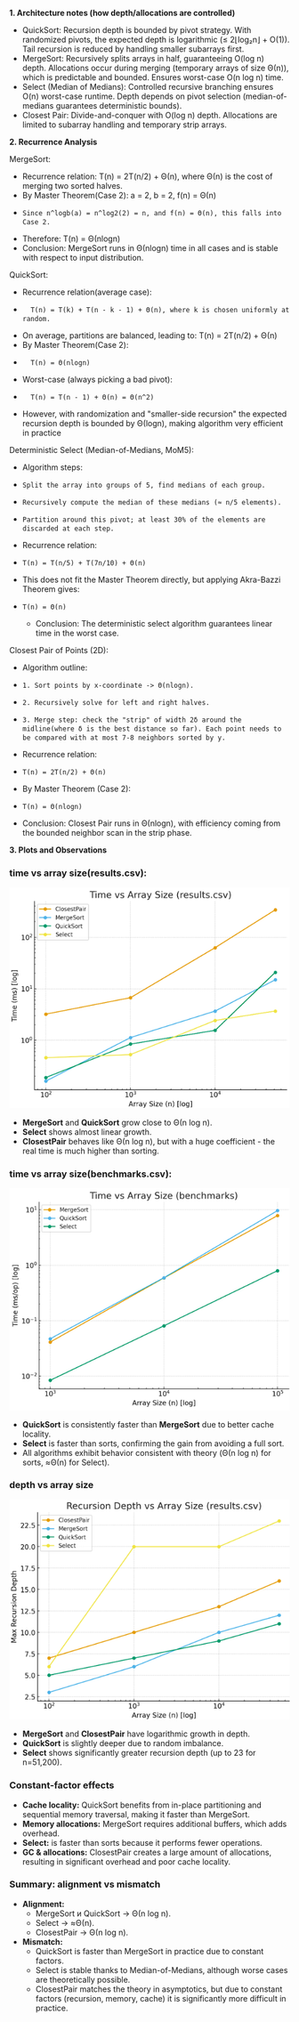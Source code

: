 **1. Architecture notes (how depth/allocations are controlled)**

* QuickSort: Recursion depth is bounded by pivot strategy. With randomized pivots, the expected depth is logarithmic (≤ 2⌊log₂n⌋ + O(1)). Tail recursion is reduced by handling smaller subarrays first.
* MergeSort: Recursively splits arrays in half, guaranteeing O(log n) depth. Allocations occur during merging (temporary arrays of size Θ(n)), which is predictable and bounded. Ensures worst-case O(n log n) time.
* Select (Median of Medians): Controlled recursive branching ensures O(n) worst-case runtime. Depth depends on pivot selection (median-of-medians guarantees deterministic bounds).
* Closest Pair: Divide-and-conquer with O(log n) depth. Allocations are limited to subarray handling and temporary strip arrays.


**2. Recurrence Analysis**

MergeSort:
* Recurrence relation: T(n) = 2T(n/2) + Θ(n), where Θ(n) is the cost of merging two sorted halves.
* By Master Theorem(Case 2): a = 2, b = 2, f(n) = Θ(n)
*     Since n^logb(a) = n^log2(2) = n, and f(n) = Θ(n), this falls into Case 2.
* Therefore: T(n) = Θ(nlogn)
* Conclusion: MergeSort runs in Θ(nlogn) time in all cases and is stable with respect to input distribution.

QuickSort:
*   Recurrence relation(average case):
*       T(n) = T(k) + T(n - k - 1) + Θ(n), where k is chosen uniformly at random.
*   On average, partitions are balanced, leading to: T(n) = 2T(n/2) + Θ(n)
*   By Master Theorem(Case 2):
*       T(n) = Θ(nlogn)
*   Worst-case (always picking a bad pivot):
*       T(n) = T(n - 1) + Θ(n) = Θ(n^2)
*   However, with randomization and "smaller-side recursion" the expected recursion depth is bounded by Θ(logn), making algorithm very efficient in practice

Deterministic Select (Median-of-Medians, MoM5):
* Algorithm steps:
*     Split the array into groups of 5, find medians of each group.
*     Recursively compute the median of these medians (≈ n/5 elements).
*     Partition around this pivot; at least 30% of the elements are discarded at each step.
* Recurrence relation:
*     T(n) = T(n/5) + T(7n/10) + Θ(n)
* This does not fit the Master Theorem directly, but applying Akra-Bazzi Theorem gives:
*     T(n) = Θ(n)
  * Conclusion: The deterministic select algorithm guarantees linear time in the worst case.

Closest Pair of Points (2D):
* Algorithm outline:
*     1. Sort points by x-coordinate -> Θ(nlogn).
*     2. Recursively solve for left and right halves.
*     3. Merge step: check the "strip" of width 2δ around the midline(where δ is the best distance so far). Each point needs to be compared with at most 7-8 neighbors sorted by y.
* Recurrence relation:
*     T(n) = 2T(n/2) + Θ(n)
* By Master Theorem (Case 2):
*     T(n) = Θ(nlogn)
* Conclusion: Closest Pair runs in Θ(nlogn), with efficiency coming from the bounded neighbor scan in the strip phase.


**3. Plots and Observations**

### time vs array size(results.csv):
![img.png](plots/img.png)

- **MergeSort** and **QuickSort** grow close to Θ(n log n).
- **Select** shows almost linear growth.
- **ClosestPair** behaves like Θ(n log n), but with a huge coefficient - the real time is much higher than sorting.


### time vs array size(benchmarks.csv):
![img_1.png](plots/img_1.png)

- **QuickSort** is consistently faster than **MergeSort** due to better cache locality.
- **Select** is faster than sorts, confirming the gain from avoiding a full sort.
- All algorithms exhibit behavior consistent with theory (Θ(n log n) for sorts, ≈Θ(n) for Select).


### depth vs array size
![img_2.png](plots/img_2.png)

- **MergeSort** and **ClosestPair** have logarithmic growth in depth.
- **QuickSort** is slightly deeper due to random imbalance.
- **Select** shows significantly greater recursion depth (up to 23 for n=51,200).


### Constant-factor effects
- **Cache locality:** QuickSort benefits from in-place partitioning and sequential memory traversal, making it faster than MergeSort.
- **Memory allocations:** MergeSort requires additional buffers, which adds overhead.
- **Select:** is faster than sorts because it performs fewer operations.
- **GC & allocations:** ClosestPair creates a large amount of allocations, resulting in significant overhead and poor cache locality.


### Summary: alignment vs mismatch
- **Alignment:**
  - MergeSort и QuickSort -> Θ(n log n).
  - Select -> ≈Θ(n).  
  - ClosestPair -> Θ(n log n). 
- **Mismatch:**
  - QuickSort is faster than MergeSort in practice due to constant factors.
  - Select is stable thanks to Median-of-Medians, although worse cases are theoretically possible.
  - ClosestPair matches the theory in asymptotics, but due to constant factors (recursion, memory, cache) it is significantly more difficult in practice.